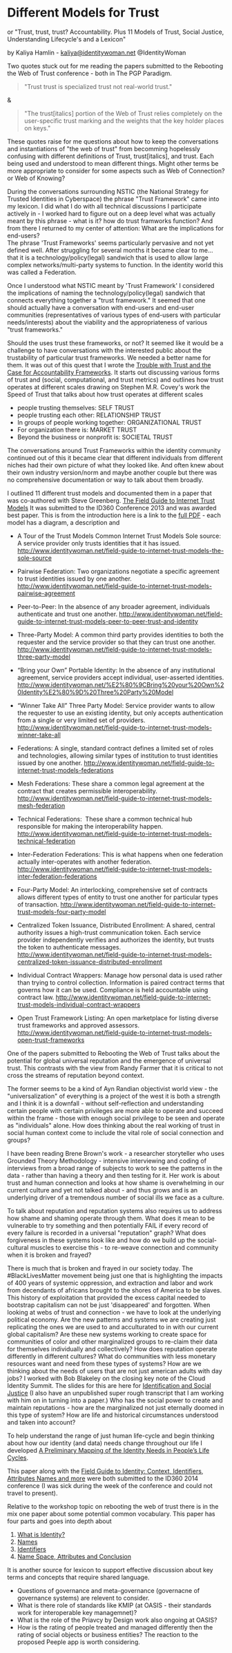 Different Models for Trust
==========================

or "Trust, trust, trust? Accountability. Plus 11 Models of Trust, Social Justice, Understanding Lifecycle's and a Lexicon"

by Kaliya Hamlin - kaliya@identitywoman.net @IdentityWoman 

Two quotes stuck out for me reading the papers submitted to the Rebooting the Web of Trust conference - both in The PGP Paradigm.

> "Trust trust is specialized trust not real-world trust."

& 

> "The trust[italics] portion of the Web of Trust relies completely on the user-specific trust marking and the weights that the key holder places on keys." 

These quotes raise for me questions about how to keep the conversations and instantiations of "the web of trust" from becomming hopelessly confusing with different definitions of Trust, trust[italics], and trust.  Each being used and understood to mean different things. Might other terms be more appropriate to consider for some aspects such as Web of Connection? or Web of Knowing?
 
During the conversations surrounding NSTIC (the National Strategy for Trusted Identities in Cyberspace) the phrase "Trust Framework" came into my lexicon. I did what I do with all technical discussions I participate actively in - I worked hard to figure out on a deep level what was actually meant by this phrase - what is it? how do trust framworks function? And from there I returned to my center of attention:  What are the implications for end-users?   
The phrase 'Trust Frameworks' seems particularly pervasive and not yet defined well.  After struggling for several months it became clear to me… that it is a technology/policy(legal) sandwich that is used to allow large complex networks/multi-party systems to function. In the identity world this was called a Federation.  

Once I understood what NSTIC meant by 'Trust Framework' I considered the implications of naming the technology/policy(legal) sandwich that connects everything together a "trust framework." It seemed that one should actually have a conversation with end-users and end-user communities (representatives of various types of end-users with particular needs/interests) about the viability and the appropriateness of various "trust frameworks." 

Should the uses trust these frameworks, or not?  It seemed like it would be a challenge to have conversations with the interested public about the trustability of particular trust frameworks.  We needed a better name for them. It was out of this quest that I wrote the [Trouble with Trust and the Case for Accountability Frameworks](http://www.identitywoman.net/the-trouble-with-trust-the-case-for-accountability-frameworks).  It starts out discussing various forms of trust and (social, computational, and trust metrics) and outlines how trust operates at different scales drawing on Stephen M.R. Covey's work the Speed of Trust that talks about how trust operates at different scales 

* people trusting themselves: SELF TRUST
* people trusting each other: RELATIONSHIP TRUST
* In groups of people working together: ORGANIZATIONAL TRUST
* For organization there is: MARKET TRUST
* Beyond the business or nonprofit is: SOCIETAL TRUST

The conversations around Trust Frameworks within the identity community continued out of this it became clear that different individuals from different niches had their own picture of what they looked like.  And often knew about their own industry version/norm and maybe another couple but there was no comprehensive documentation or way to talk about them broadly.  

I outlined 11 different trust models and documented them in a paper that was co-authored with Steve Greenberg. [The Field Guide to Internet Trust Models](http://www.identitywoman.net/field-guide-to-internet-trust-models-introduction) It was submitted to the ID360 Conference 2013 and was awarded best paper.  This is from the introduction here is a link to the [full PDF](http://www.identitywoman.net/wp-content/uploads/2014/05/Field-Guide-Internet-TrustID.pdf) - each model has a diagram, a description and 

* A Tour of the Trust Models Common Internet Trust Models
Sole source: A service provider only trusts identities that it has issued.
http://www.identitywoman.net/field-guide-to-internet-trust-models-the-sole-source

* Pairwise Federation: Two organizations negotiate a specific agreement to trust identities issued by one another.
http://www.identitywoman.net/field-guide-to-internet-trust-models-pairwise-agreement

* Peer-to-Peer: In the absence of any broader agreement, individuals authenticate and trust one another.
http://www.identitywoman.net/field-guide-to-internet-trust-models-peer-to-peer-trust-and-identity

* Three-Party Model: A common third party provides identities to both the requester and the service provider so that they can trust one another.
http://www.identitywoman.net/field-guide-to-internet-trust-models-three-party-model

* “Bring your Own” Portable Identity: In the absence of any institutional agreement, service providers accept individual, user-asserted identities.
http://www.identitywoman.net/%E2%80%9CBring%20your%20Own%20Identity%E2%80%9D%20Three%20Party%20Model

* “Winner Take All” Three Party Model: Service provider wants to allow the requester to use an existing identity, but only accepts authentication from a single or very limited set of providers.
http://www.identitywoman.net/field-guide-to-internet-trust-models-winner-take-all

* Federations: A single, standard contract defines a limited set of roles and technologies, allowing similar types of institution to trust identities issued by one another.
http://www.identitywoman.net/field-guide-to-internet-trust-models-federations

* Mesh Federations: These share a common legal agreement at the contract that creates permissible interoperability.
http://www.identitywoman.net/field-guide-to-internet-trust-models-mesh-federation

* Technical Federations:  These share a common technical hub responsible for making the interoperability happen.
http://www.identitywoman.net/field-guide-to-internet-trust-models-technical-federation

* Inter-Federation Federations: This is what happens when one federation actually inter-operates with another federation.
http://www.identitywoman.net/field-guide-to-internet-trust-models-inter-federation-federations

* Four-Party Model: An interlocking, comprehensive set of contracts allows different types of entity to trust one another for particular types of transaction.
http://www.identitywoman.net/field-guide-to-internet-trust-models-four-party-model

* Centralized Token Issuance, Distributed Enrollment: A shared, central authority issues a high-trust communication token. Each service provider independently verifies and authorizes the identity, but trusts the token to authenticate messages.
http://www.identitywoman.net/field-guide-to-internet-trust-models-centralized-token-issuance-distributed-enrollment

* Individual Contract Wrappers: Manage how personal data is used rather than trying to control collection. Information is paired contract terms that governs how it can be used. Compliance is held accountable using contract law.
http://www.identitywoman.net/field-guide-to-internet-trust-models-individual-contract-wrappers

* Open Trust Framework Listing: An open marketplace for listing diverse trust frameworks and approved assessors.
http://www.identitywoman.net/field-guide-to-internet-trust-models-open-trust-frameworks

One of the papers submitted to Rebooting the Web of Trust talks about the potential for global universal reputation and the emergence of universal trust. This contrasts with the view from Randy Farmer that it is critical to not cross the streams of reputation beyond context.  

The former seems to be a kind of Ayn Randian objectivist world view - the "universalization" of everything is a project of the west it is both a strength and I think it is a downfall - without self-reflection and understanding certain people with certain privileges are more able to operate and succeed within the frame - those with enough social privilege to be seen and operate as "individuals" alone.  How does thinking about the real working of trust in social human context come to include the vital role of social connection and groups?  

I have been reading Brene Brown's work - a researcher storyteller who uses Grounded Theory Methodology - intensive interviewing and coding of interviews from a broad range of subjects to work to see the patterns in the data - rather than having a theory and then testing for it.  Her work is about trust and human connection and looks at how shame is overwhelming in our current culture and yet not talked about - and thus grows and is an underlying driver of a tremendous number of social ills we face as a culture. 

To talk about reputation and reputation systems also requires us to address how shame and shaming operate through them.  What does it mean to be vulnerable to try something and then potentially FAIL if every record of every failure is recorded in a universal "reputation" graph? What does forgiveness in these systems look like and how do we build up the social-cultural muscles to exercise this - to re-weave connection and community when it is broken and frayed?  

There is much that is broken and frayed in our society today.  The #BlackLivesMatter movement being just one that is highlighting the impacts of 400 years of systemic oppression, and extraction and labor and work from decendants of africans brought to the shores of America to be slaves.  This history of exploitation that provided the excess capital needed to bootstrap capitalism can not be just 'disappeared' and forgotten. When looking at webs of trust and connection - we have to look at the underlying political economy. Are the new patterns and systems we are creating just replicating the ones we are used to and acculturated to in with our current global capitalism? Are these new systems working to create space for communities of color and other marginalized groups to re-claim their data for themselves individually and collectively?  How does reputation operate differently in different cultures?  What do communities with less monetary resources want and need from these types of systems? How are we thinking about the needs of users that are not just american adults with day jobs? I worked with Bob Blakeley on the closing key note of the Cloud Identity Summit. The slides for this are here for [Identification and Social Justice](http://www.slideshare.net/Kaliya/identification-and-social-justice) (I also have an unpublished super rough transcript that I am working with him on in turning into a paper.) Who has the social power to create and maintain reputations - how are the marginalized not just eternally doomed in this type of system? How are life and historical circumstances understood and taken into account?

 To help understand the range of just human life-cycle and begin thinking about how our identity (and data) needs change throughout our life I developed [A Preliminary Mapping of the Identity Needs in People’s Life Cycles](http://www.identitywoman.net/a-preliminary-mapping-of-the-identity-needs-in-peoples-life-cycles).  

This paper along with the [Field Guide to Identity: Context, Identifiers, Attributes Names and more](http://www.identitywoman.net/the-field-guide-to-identity-identifiers-attributes-names-and-more) were both submitted to the ID360 2014 conference  (I was sick during the week of the conference and could not travel to present).   

Relative to the workshop topic on rebooting the web of trust there is in the mix one paper about some potential common vocabulary.  This paper has four parts and goes into depth about 
1) [What is Identity?](http://www.identitywoman.net/the-field-guide-to-identity-identifiers-attributes-names-and-more)
2) [Names](http://www.identitywoman.net/the-field-guide-to-identity-identifiers-attributes-names-and-more-part-2-names)
3) [Identifiers](http://www.identitywoman.net/the-field-guide-to-identity-identifiers-attributes-names-and-more-part-3-identifiers)
4) [Name Space, Attributes and Conclusion](http://www.identitywoman.net/the-field-guide-to-identity-identifiers-attributes-names-and-more-part-4-name-spaces-attributes-conclusion)

It is another source for lexicon to support effective discussion about key terms and concepts that require shared language. 

* Questions of governance and meta-governance (governacne of governance systems) are relevent to consider. 
* What is there role of standards like KMIP (at OASIS - their standards work for interoperable key managemnet)?
* What is the role of the Priavcy by Design work also ongoing at OASIS?
* How is the rating of people treated and managed differently then the rating of social objects or business entities? The reaction to the proposed Peeple app is worth considering. 
